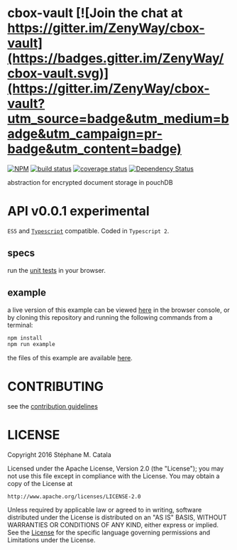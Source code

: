 # cbox-vault [![Join the chat at https://gitter.im/ZenyWay/cbox-vault](https://badges.gitter.im/ZenyWay/cbox-vault.svg)](https://gitter.im/ZenyWay/cbox-vault?utm_source=badge&utm_medium=badge&utm_campaign=pr-badge&utm_content=badge)
[![NPM](https://nodei.co/npm/cbox-vault.png?compact=true)](https://nodei.co/npm/cbox-vault/)
[![build status](https://travis-ci.org/ZenyWay/cbox-vault.svg?branch=master)](https://travis-ci.org/ZenyWay/cbox-vault)
[![coverage status](https://coveralls.io/repos/github/ZenyWay/cbox-vault/badge.svg?branch=master)](https://coveralls.io/github/ZenyWay/cbox-vault)
[![Dependency Status](https://gemnasium.com/badges/github.com/ZenyWay/cbox-vault.svg)](https://gemnasium.com/github.com/ZenyWay/cbox-vault)

abstraction for encrypted document storage in pouchDB

# <a name="api"></a> API v0.0.1 experimental
`ES5` and [`Typescript`](http://www.typescriptlang.org/) compatible.
Coded in `Typescript 2`.

## specs
run the [unit tests](https://cdn.rawgit.com/ZenyWay/cbox-vault/master/spec/web/index.html)
in your browser.

## example
a live version of this example can be viewed [here](https://cdn.rawgit.com/ZenyWay/cbox-vault/master/spec/example/index.html)
in the browser console,
or by cloning this repository and running the following commands from a terminal:
```bash
npm install
npm run example
```
the files of this example are available [here](./spec/example).

# <a name="contributing"></a> CONTRIBUTING
see the [contribution guidelines](./CONTRIBUTING.md)

# <a name="license"></a> LICENSE
Copyright 2016 Stéphane M. Catala

Licensed under the Apache License, Version 2.0 (the "License");
you may not use this file except in compliance with the License.
You may obtain a copy of the License at

    http://www.apache.org/licenses/LICENSE-2.0

Unless required by applicable law or agreed to in writing, software
distributed under the License is distributed on an "AS IS" BASIS,
WITHOUT WARRANTIES OR CONDITIONS OF ANY KIND, either express or implied.
See the [License](./LICENSE) for the specific language governing permissions and
Limitations under the License.
